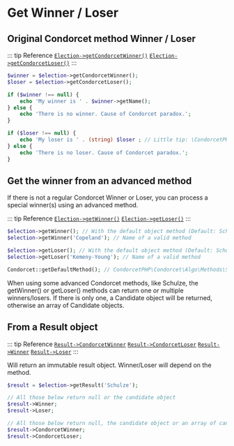 # Get Winner / Loser

## Original Condorcet method Winner / Loser

::: tip Reference
[`Election->getCondorcetWinner()`](/api-reference/Election%20Class/public%20Election--getCondorcetWinner) 
[`Election->getCondorcetLoser()`](/api-reference/Election%20Class/public%20Election--getCondorcetLoser)
:::
```php
$winner = $election->getCondorcetWinner();
$loser = $election->getCondorcetLoser();

if ($winner !== null) {
    echo 'My winner is ' . $winner->getName();
} else {
    echo 'There is no winner. Cause of Condorcet paradox.';
}

if ($loser !== null) {
    echo 'My loser is ' . (string) $loser ; // Little tip: \CondorcetPHP\Condorcet\Candidate implements the __toString() magic method.
} else {
    echo 'There is no loser. Cause of Condorcet paradox.';
}
```


## Get the winner from an advanced method

If there is not a regular Condorcet Winner or Loser, you can process a special winner(s) using an advanced method.

::: tip Reference
[`Election->getWinner()`](/api-reference/Election%20Class/public%20Election--getWinner) 
[`Election->getLoser()`](/api-reference/Election%20Class/public%20Election--getLoser)
:::
```php
$election->getWinner(); // With the default object method (Default: Schulze Winning)
$election->getWinner('Copeland'); // Name of a valid method

$election->getLoser(); // With the default object method (Default: Schulze Winning)
$election->getLoser('Kemeny-Young'); // Name of a valid method

Condorcet::getDefaultMethod(); // CondorcetPHP\Condorcet\Algo\Methods\Schulze\SchulzeWinning
```

When using some advanced Condorcet methods, like Schulze, the getWinner() or getLoser() methods can return one or multiple winners/losers. If there is only one, a Candidate object will be returned, otherwise an array of Candidate objects.


## From a Result object

::: tip Reference
[`Result->CondorcetWinner`](/api-reference/Result%20Class/Result--CondorcetWinner) 
[`Result->CondorcetLoser`](/api-reference/Result%20Class/Result--CondorcetLoser) 
[`Result->Winner`](/api-reference/Result%20Class/Result--Winner) 
[`Result->Loser`](/api-reference/Result%20Class/Result--Loser)
:::

Will return an immutable result object. Winner/Loser will depend on the method.
```php
$result = $election->getResult('Schulze');

// All those below return null or the candidate object
$result->Winner;
$result->Loser;

// All those below return null, the candidate object or an array of candidates objects
$result->CondorcetWinner;
$result->CondorcetLoser;
```
